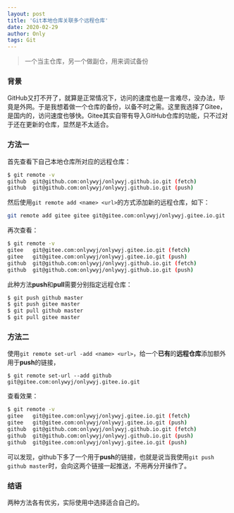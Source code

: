 ```yaml
---
layout: post
title: 'Git本地仓库关联多个远程仓库'
date: 2020-02-29
author: Only
tags: Git 
---
```


> 一个当主仓库，另一个做副仓，用来调试备份

### 背景

GitHub又打不开了，就算是正常情况下，访问的速度也是一言难尽，没办法，毕竟是外网。于是我想着做一个仓库的备份，以备不时之需。这里我选择了Gitee，是国内的，访问速度也够快。Gitee其实自带有导入GitHub仓库的功能，只不过对于还在更新的仓库，显然是不太适合。

### 方法一

首先查看下自己本地仓库所对应的远程仓库：

```bash
$ git remote -v
github  git@github.com:onlywyj/onlywyj.github.io.git (fetch)
github  git@github.com:onlywyj/onlywyj.github.io.git (push)
```
然后使用`git remote add <name> <url>`的方式添加新的远程仓库，如下：

```bash
git remote add gitee gitee git@gitee.com:onlywyj/onlywyj.gitee.io.git
```
再次查看：

```bash
$ git remote -v
gitee   git@gitee.com:onlywyj/onlywyj.gitee.io.git (fetch)
gitee   git@gitee.com:onlywyj/onlywyj.gitee.io.git (push)
github  git@github.com:onlywyj/onlywyj.github.io.git (fetch)
github  git@github.com:onlywyj/onlywyj.github.io.git (push)
```
此种方法**push**和**pull**需要分别指定远程仓库：
```bash
$ git push github master
$ git push gitee master
$ git pull github master
$ git pull gitee master
```

### 方法二

使用`git remote set-url -add <name> <url>`，给一个**已有**的**远程仓库**添加额外用于**push**的链接，

`$ git remote set-url --add github git@gitee.com:onlywyj/onlywyj.gitee.io.git`

查看效果：

```bash
$ git remote -v
gitee   git@gitee.com:onlywyj/onlywyj.gitee.io.git (fetch)
gitee   git@gitee.com:onlywyj/onlywyj.gitee.io.git (push)
github  git@github.com:onlywyj/onlywyj.github.io.git (fetch)
github  git@github.com:onlywyj/onlywyj.github.io.git (push)
github  git@gitee.com:onlywyj/onlywyj.gitee.io.git (push)
```

可以发现，github下多了一个用于**push**的链接，也就是说当我使用`git push github master`时，会向这两个链接一起推送，不用再分开操作了。

### 结语

两种方法各有优劣，实际使用中选择适合自己的。